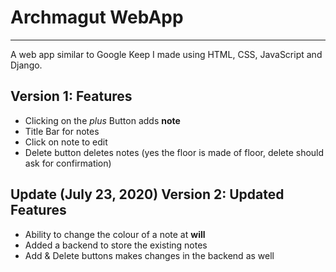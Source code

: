 # Archmagut WebApp
---
A web app similar to Google Keep I made using HTML, CSS, JavaScript and Django.

## Version 1: Features
* Clicking on the *plus* Button adds **note**
* Title Bar for notes
* Click on note to edit
* Delete button deletes notes (yes the floor is made of floor, delete should ask for confirmation)

## Update (July 23, 2020) Version 2: Updated Features
* Ability to change the colour of a note at **will**
* Added a backend to store the existing notes
* Add & Delete buttons makes changes in the backend as well
